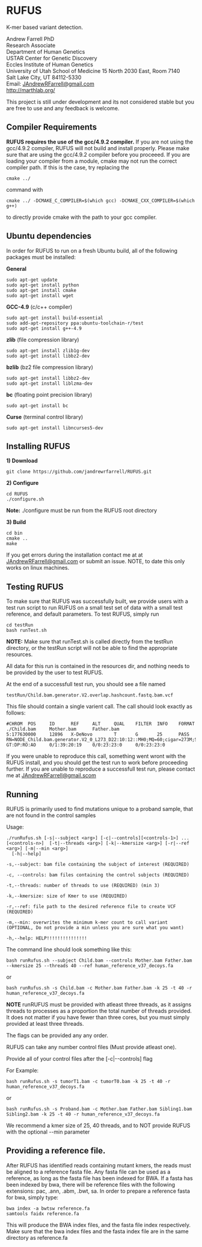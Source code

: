 RUFUS
=====

K-mer based variant detection. 

Andrew Farrell PhD               
Research Associate          
Department of Human Genetics              
USTAR Center for Genetic Discovery   
Eccles Institute of Human Genetics   
University of Utah School of Medicine​
15 North 2030 East, Room 7140         
Salt Lake City, UT 84112-5330        
Email: JAndrewRFarrell@gmail.com         
http://marthlab.org/

This project is still under development and its not considered stable but you are free to use and any feedback is welcome. 

## Compiler Requirements

**RUFUS requires the use of the gcc/4.9.2 compiler.**  If you are not using the gcc/4.9.2 compiler, RUFUS will not build and install properly.  Please make sure that are using the gcc/4.9.2 compiler before you proceeed.  If you are loading your compiler from a module, cmake may not run the correct compiler path.  If this is the case, try replacing the
```
cmake ../
```
command with
```
cmake ../ -DCMAKE_C_COMPILER=$(which gcc) -DCMAKE_CXX_COMPILER=$(which g++)
```
to directly provide cmake with the path to your gcc compiler.

## Ubuntu dependencies
In order for RUFUS to run on a fresh Ubuntu build, all of the following packages must be installed:

**General**
```
sudo apt-get update
sudo apt-get install python
sudo apt-get install cmake
sudo apt-get install wget
```

**GCC-4.9** (c/c++ compiler)
```
sudo apt-get install build-essential
sudo add-apt-repository ppa:ubuntu-toolchain-r/test
sudo apt-get install g++-4.9
```

**zlib** (file compression library)
```
sudo apt-get install zlib1g-dev
sudo apt-get install libbz2-dev
```

**bzlib** (bz2 file compression library)
```
sudo apt-get install libbz2-dev
sudo apt-get install liblzma-dev
```

**bc** (floating point precision library)
```
sudo apt-get install bc
```

**Curse** (terminal control library)
```
sudo apt-get install libncurses5-dev
```

## Installing RUFUS

 **1) Download**
```
git clone https://github.com/jandrewrfarrell/RUFUS.git   
```

**2) Configure**
```
cd RUFUS
./configure.sh
```

__Note:__ ./configure must be run from the RUFUS root directory

**3) Build**
```
cd bin
cmake ..
make
```

If you get errors during the installation contact me at at JAndrewRFarrell@gmail.com or submit an issue.  NOTE, to date this only works on linux machines.


## Testing RUFUS

To make sure that RUFUS was successfully built, we provide users with a test run script to run RUFUS on a small test set of data with a small test reference, and default parameters.  To test RUFUS, simply run
```
cd testRun
bash runTest.sh
```

__NOTE:__ Make sure that runTest.sh is called directly from the testRun directory, or the testRun script will not be able to find the appropriate resources.

All data for this run is contained in the resources dir, and nothing needs to be provided by the user to test RUFUS.

At the end of a successfull test run, you should see a file named

```
testRun/Child.bam.generator.V2.overlap.hashcount.fastq.bam.vcf
```

This file should contain a single varient call.  The call should look exactly as follows: 

```
#CHROM  POS     ID      REF     ALT     QUAL    FILTER  INFO    FORMAT  ./Child.bam     Mother.bam      Father.bam
5:177630000     12896   X-DeNovo        T       G       25      PASS    RN=NODE_Child.bam.generator.V2_0_L273_D22:10:12::MH0;MQ=60;cigar=273M;SB=0.454545;CVT=X;HD=-1_-1_-1_-1_-1_19_-1_19_19_-1_-1_-1_-1_-1_20_20_19_-1_-1_18_-1_18_-1_-1_18_-1_-1_;AO=19;VT=X GT:DP:RO:AO     0/1:39:20:19    0/0:23:23:0     0/0:23:23:0
```

If you were unable to reproduce this call, something went wront with the RUFUS install, and you should get the test run to work before proceeding further.  If you are unable to reproduce a successfull test run, please contact me at JAndrewRFarrell@gmail.scom 



## Running 

RUFUS is primarily used to find mutations unique to a  proband sample, that are not found in the control samples

Usage: 
```
./runRufus.sh [-s|--subject <arg>] [-c|--controls][<controls-1>] ... [<controls-n>]  [-t|--threads <arg>] [-k|--kmersize <arg>] [-r|--ref <arg>] [-m|--min <arg>] 
  [-h|--help]
 ```

 
 ```
-s,--subject: bam file containing the subject of interest (REQUIRED)

-c, --controls: bam files containing the control subjects (REQUIRED)

-t,--threads: number of threads to use (REQUIRED) (min 3)

-k,--kmersize: size of Kmer to use (REQUIRED)

-r,--ref: file path to the desired reference file to create VCF (REQUIRED)

-m,--min: overwrites the minimum k-mer count to call variant (OPTIONAL, Do not provide a min unless you are sure what you want)

-h,--help: HELP!!!!!!!!!!!!!!!
```


The command line should look something like this:

```
bash runRufus.sh --subject Child.bam --controls Mother.bam Father.bam  --kmersize 25 --threads 40 --ref human_reference_v37_decoys.fa
```

or 

```
bash runRufus.sh -s Child.bam -c Mother.bam Father.bam -k 25 -t 40 -r human_reference_v37_decoys.fa
```

**NOTE** runRUFUS must be provided with atleast three threads, as it assigns threads to processes as a proportion the total number of threads provided.  It does not matter if you have fewer than three cores, but you must simply provided at least three threads.

The flags can be provided any any order.

RUFUS can take any number control files (Must provide atleast one). 

Provide all of your control files after the [-c|--controls] flag

For Example:

```
bash runRufus.sh -s tumorT1.bam -c tumorT0.bam -k 25 -t 40 -r human_reference_v37_decoys.fa
```

or

```
bash runRufus.sh -s Proband.bam -c Mother.bam Father.bam Sibling1.bam Sibling2.bam -k 25 -t 40 -r human_reference_v37_decoys.fa
```



We recommend a kmer size of 25, 40 threads, and to NOT provide RUFUS with the optional --min parameter

## Providing a reference file.

After RUFUS has identified reads containing mutant kmers, the reads must be aligned to a reference fasta file.  Any fasta file can be used as a reference, as long as the fasta file has been indexed for BWA.  If a fasta has been indexed by bwa, there will be reference files with the following extensions: pac, .ann, .abm, .bwt, sa.  In order to prepare a reference fasta for bwa, simply type:

```
bwa index -a bwtsw reference.fa
samtools faidx reference.fa
```

This will produce the BWA index files, and the fasta file index respectively.  Make sure that the bwa index files and the fasta index file are in the same directory as reference.fa








